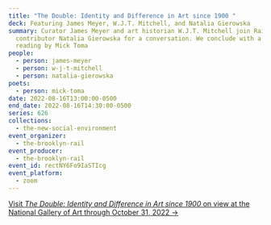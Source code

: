 ```yaml
---
title: "The Double: Identity and Difference in Art since 1900 "
deck: Featuring James Meyer, W.J.T. Mitchell, and Natalia Gierowska
summary: Curator James Meyer and art historian W.J.T. Mitchell join Rail
  contributor Natalia Gierowska for a conversation. We conclude with a poetry
  reading by Mick Toma
people:
  - person: james-meyer
  - person: w-j-t-mitchell
  - person: natalia-gierowska
poets:
  - person: mick-toma
date: 2022-08-16T13:00:00-0500
end_date: 2022-08-16T14:30:00-0500
series: 626
collections:
  - the-new-social-environment
event_organizer:
  - the-brooklyn-rail
event_producer:
  - the-brooklyn-rail
event_id: rectNY6Fo9IaSTIcg
event_platform:
  - zoom
---
```

[Visit *The Double: Identity and Difference in Art since 1900* on view at the National Gallery of Art through October 31, 2022 →](https://www.nga.gov/exhibitions/2022/the-double-identity-and-difference-in-art-since-1900.html)